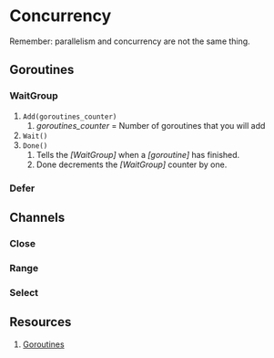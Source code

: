 # Concurrency

Remember: parallelism and concurrency are not the same thing.

## Goroutines

### WaitGroup

1. `Add(goroutines_counter)`
   1. _goroutines_counter_ = Number of goroutines that you will add
2. `Wait()`
3. `Done()`
   1. Tells the *[WaitGroup]* when a *[goroutine]* has finished.
   2. Done decrements the *[WaitGroup]* counter by one.

### Defer

## Channels

### Close

### Range

### Select

## Resources

1. [Goroutines](https://go.dev/tour/concurrency/1)